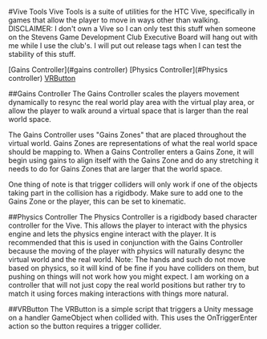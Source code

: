 #Vive Tools
Vive Tools is a suite of utilities for the HTC Vive, specifically in games that allow the player to move in ways other than walking.
DISCLAIMER: I don't own a Vive so I can only test this stuff when someone on the Stevens Game Development Club Executive Board will hang out with me while I use the club's. I will put out release tags when I can test the stability of this stuff.

[Gains Controller](#gains controller)
[Physics Controller](#Physics controller)
[VRButton](#vrbutton)

##Gains Controller
The Gains Controller scales the players movement dynamically to resync the real world play area with the virtual play area, or allow the player to walk around a virtual space that is larger than the real world space.

The Gains Controller uses "Gains Zones" that are placed throughout the virtual world. Gains Zones are representations of what the real world space should be mapping to. When a Gains Controller enters a Gains Zone, it will begin using gains to align itself with the Gains Zone and do any stretching it needs to do for Gains Zones that are larger that the world space.

One thing of note is that trigger colliders will only work if one of the objects taking part in the collision has a rigidbody. Make sure to add one to the Gains Zone or the player, this can be set to kinematic.

##Physics Controller
The Physics Controller is a rigidbody based character controller for the Vive. This allows the player to interact with the physics engine and lets the physics engine interact with the player. It is recommended that this is used in conjunction with the Gains Controller because the moving of the player with physics will naturally desync the virtual world and the real world.
Note: The hands and such do not move based on physics, so it will kind of be fine if you have colliders on them, but pushing on things will not work how you might expect. I am working on a controller that will not just copy the real world positions but rather try to match it using forces making interactions with things more natural.

##VRButton
The VRButton is a simple script that triggers a Unity message on a handler GameObject when collided with. This uses the OnTriggerEnter action so the button requires a trigger collider.